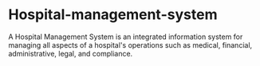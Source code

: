 # Hospital-management-system
A Hospital Management System is an integrated information system for managing all aspects of a hospital's operations such as medical, financial, administrative, legal, and compliance. 
